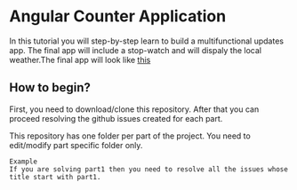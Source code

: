 # Angular Counter Application

In this tutorial you will step-by-step learn to build a multifunctional updates app. The final app will include a stop-watch and will dispaly the local weather.The final app will look like [this]()  

## How to begin?

First, you need to download/clone this repository. After that you can proceed resolving the github issues created for each part.  

This repository has one folder per part of the project. You need to edit/modify part specific folder only.

```
Example  
If you are solving part1 then you need to resolve all the issues whose title start with part1.
